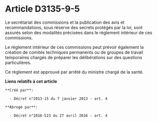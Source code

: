 # Article D3135-9-5

Le secrétariat des commissions et la publication des avis et recommandations, sous réserve des secrets protégés par la loi,
sont assurés selon des modalités précisées dans le règlement intérieur de ces commissions.

Le règlement intérieur de ces commissions peut prévoir également la création de comités techniques permanents ou de groupes
de travail temporaires chargés de préparer les délibérations sur des questions particulières.

Ce règlement est approuvé par arrêté du ministre chargé de la santé.

**Liens relatifs à cet article**

	**Créé par**:

	  - Décret n°2013-15 du 7 janvier 2013 - art. 4

	**Abrogé par**:

	  - Décret n°2016-523 du 27 avril 2016 - art. 4
